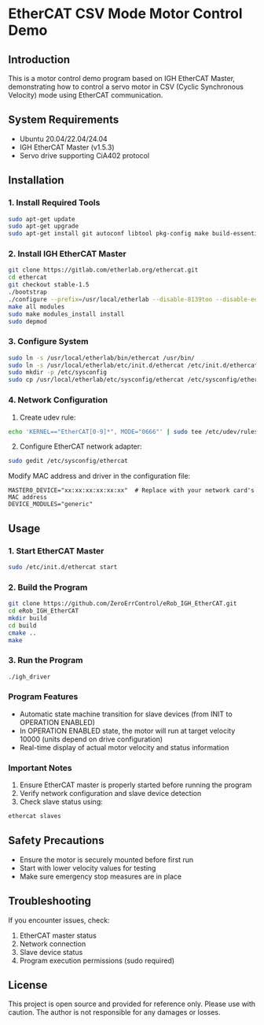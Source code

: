 # EtherCAT CSV Mode Motor Control Demo

## Introduction
This is a motor control demo program based on IGH EtherCAT Master, demonstrating how to control a servo motor in CSV (Cyclic Synchronous Velocity) mode using EtherCAT communication.

## System Requirements
- Ubuntu 20.04/22.04/24.04
- IGH EtherCAT Master (v1.5.3)
- Servo drive supporting CiA402 protocol

## Installation

### 1. Install Required Tools
```bash
sudo apt-get update
sudo apt-get upgrade
sudo apt-get install git autoconf libtool pkg-config make build-essential net-tools
```

### 2. Install IGH EtherCAT Master
```bash
git clone https://gitlab.com/etherlab.org/ethercat.git
cd ethercat
git checkout stable-1.5
./bootstrap
./configure --prefix=/usr/local/etherlab --disable-8139too --disable-eoe --enable-generic
make all modules
sudo make modules_install install
sudo depmod
```

### 3. Configure System
```bash
sudo ln -s /usr/local/etherlab/bin/ethercat /usr/bin/
sudo ln -s /usr/local/etherlab/etc/init.d/ethercat /etc/init.d/ethercat
sudo mkdir -p /etc/sysconfig
sudo cp /usr/local/etherlab/etc/sysconfig/ethercat /etc/sysconfig/ethercat
```

### 4. Network Configuration
1. Create udev rule:
```bash
echo 'KERNEL=="EtherCAT[0-9]*", MODE="0666"' | sudo tee /etc/udev/rules.d/99-EtherCAT.rules
```

2. Configure EtherCAT network adapter:
```bash
sudo gedit /etc/sysconfig/ethercat
```
Modify MAC address and driver in the configuration file:
```
MASTER0_DEVICE="xx:xx:xx:xx:xx:xx"  # Replace with your network card's MAC address
DEVICE_MODULES="generic"
```

## Usage

### 1. Start EtherCAT Master
```bash
sudo /etc/init.d/ethercat start
```

### 2. Build the Program
```bash
git clone https://github.com/ZeroErrControl/eRob_IGH_EtherCAT.git
cd eRob_IGH_EtherCAT
mkdir build
cd build
cmake ..
make
```

### 3. Run the Program
```bash
./igh_driver
```

### Program Features
- Automatic state machine transition for slave devices (from INIT to OPERATION ENABLED)
- In OPERATION ENABLED state, the motor will run at target velocity 10000 (units depend on drive configuration)
- Real-time display of actual motor velocity and status information

### Important Notes
1. Ensure EtherCAT master is properly started before running the program
2. Verify network configuration and slave device detection
3. Check slave status using:
```bash
ethercat slaves
```

## Safety Precautions
- Ensure the motor is securely mounted before first run
- Start with lower velocity values for testing
- Make sure emergency stop measures are in place

## Troubleshooting
If you encounter issues, check:
1. EtherCAT master status
2. Network connection
3. Slave device status
4. Program execution permissions (sudo required)

## License
This project is open source and provided for reference only. Please use with caution. The author is not responsible for any damages or losses.
